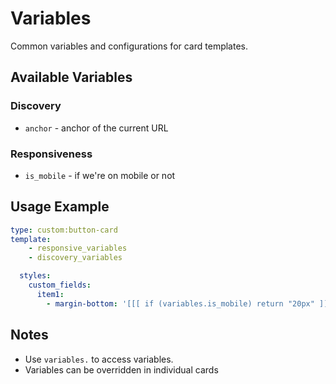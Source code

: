 # Variables

Common variables and configurations for card templates.

## Available Variables

### Discovery

- `anchor` - anchor of the current URL

### Responsiveness

- `is_mobile` - if we're on mobile or not

## Usage Example

```yaml
type: custom:button-card
template:
    - responsive_variables
    - discovery_variables

  styles:
    custom_fields:
      item1:
        - margin-bottom: '[[[ if (variables.is_mobile) return "20px" ]]]'

```

## Notes

- Use `variables.` to access variables.
- Variables can be overridden in individual cards
